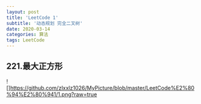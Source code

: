 ```yaml
---
layout: post
title: 'LeetCode 1'
subtitle: '动态规划 完全二叉树'
date: 2020-03-14
categories: 算法
tags: LeetCode
---
```


## 221.最大正方形

![]https://github.com/zlxxlz1026/MyPicture/blob/master/LeetCode%E2%80%94%E2%80%941/1.png?raw=true

